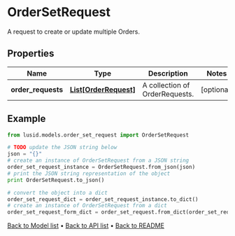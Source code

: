 # OrderSetRequest

A request to create or update multiple Orders.

## Properties
Name | Type | Description | Notes
------------ | ------------- | ------------- | -------------
**order_requests** | [**List[OrderRequest]**](OrderRequest.md) | A collection of OrderRequests. | [optional] 

## Example

```python
from lusid.models.order_set_request import OrderSetRequest

# TODO update the JSON string below
json = "{}"
# create an instance of OrderSetRequest from a JSON string
order_set_request_instance = OrderSetRequest.from_json(json)
# print the JSON string representation of the object
print OrderSetRequest.to_json()

# convert the object into a dict
order_set_request_dict = order_set_request_instance.to_dict()
# create an instance of OrderSetRequest from a dict
order_set_request_form_dict = order_set_request.from_dict(order_set_request_dict)
```
[Back to Model list](../README.md#documentation-for-models) &#8226; [Back to API list](../README.md#documentation-for-api-endpoints) &#8226; [Back to README](../README.md)


